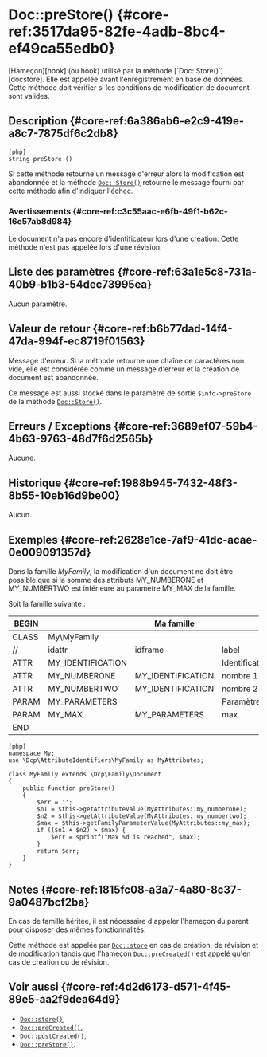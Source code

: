 # Doc::preStore() {#core-ref:3517da95-82fe-4adb-8bc4-ef49ca55edb0}

<div class="short-description" markdown="1">
[Hameçon][hook] (ou hook) utilisé par la méthode [`Doc::Store()`][docstore].
Elle est appelée avant l'enregistrement en base de données. Cette méthode doit
vérifier si les conditions de modification de document sont valides.
</div>

## Description {#core-ref:6a386ab6-e2c9-419e-a8c7-7875df6c2db8}

    [php]
    string preStore ()

Si cette méthode retourne un message d'erreur alors la modification est
abandonnée et la méthode [`Doc::Store()`][docstore] retourne le message fourni
par cette méthode afin d'indiquer l'échec.


### Avertissements {#core-ref:c3c55aac-e6fb-49f1-b62c-16e57ab8d984}

Le document n'a pas encore d'identificateur lors d'une création.
Cette méthode n'est pas appelée lors d'une révision.

## Liste des paramètres {#core-ref:63a1e5c8-731a-40b9-b1b3-54dec73995ea}

Aucun paramètre.

## Valeur de retour {#core-ref:b6b77dad-14f4-47da-994f-ec8719f01563}

Message d'erreur. Si la méthode retourne une chaîne de caractères non vide, elle
est considérée comme un message d'erreur et la création de document est
abandonnée.

Ce message est aussi stocké dans le paramètre de sortie `$info->preStore` de la
méthode [`Doc::Store()`][docstore].

## Erreurs / Exceptions {#core-ref:3689ef07-59b4-4b63-9763-48d7f6d2565b}

Aucune.

## Historique {#core-ref:1988b945-7432-48f3-8b55-10eb16d9be00}

Aucun.

## Exemples {#core-ref:2628e1ce-7af9-41dc-acae-0e009091357d}

Dans la famille _MyFamily_, la modification d'un document ne doit être
possible que si la somme des attributs MY_NUMBERONE et MY_NUMBERTWO est
inférieure au paramètre MY_MAX de la famille.

Soit la famille suivante :

| BEGIN |                   |     Ma famille    |                |     | MYFAMILY |       |     |     |
| ----- | ----------------- | ----------------- | -------------- | --- | -------- | ----- | --- | --- |
| CLASS | My\MyFamily       |                   |                |     |          |       |     |     |
| //    | idattr            | idframe           | label          | T   | A        | type  | ord | vis |
| ATTR  | MY_IDENTIFICATION |                   | Identification | N   | N        | frame | 10  | W   |
| ATTR  | MY_NUMBERONE      | MY_IDENTIFICATION | nombre 1       | Y   | N        | int   | 20  | W   |
| ATTR  | MY_NUMBERTWO      | MY_IDENTIFICATION | nombre 2       | N   | N        | int   | 30  | W   |
| PARAM | MY_PARAMETERS     |                   | Paramètres     | N   | N        | frame | 10  | W   |
| PARAM | MY_MAX            | MY_PARAMETERS     | max            | N   | N        | int   | 20  | W   |
| END   |                   |                   |                |     |          |       |     |     |


    [php]
    namespace My;
    use \Dcp\AttributeIdentifiers\MyFamily as MyAttributes;
    
    class MyFamily extends \Dcp\Family\Document
    {
        public function preStore()
        {
            $err = '';
            $n1 = $this->getAttributeValue(MyAttributes::my_numberone);
            $n2 = $this->getAttributeValue(MyAttributes::my_numbertwo);
            $max = $this->getFamilyParameterValue(MyAttributes::my_max);
            if (($n1 + $n2) > $max) {
                $err = sprintf("Max %d is reached", $max);
            }
            return $err;
        }
    }

## Notes {#core-ref:1815fc08-a3a7-4a80-8c37-9a0487bcf2ba}

En cas de famille héritée, il est nécessaire d'appeler l'hameçon du parent pour
disposer des mêmes fonctionnalités.

Cette méthode est appelée par [`Doc::store`][docstore] en cas de création, de
révision et de modification tandis que l'hameçon
[`Doc::preCreated()`][docprecreated] est appelé qu'en cas de création ou de
révision.

## Voir aussi {#core-ref:4d2d6173-d571-4f45-89e5-aa2f9dea64d9}

*   [`Doc::store()`][docstore],
*   [`Doc::preCreated()`][docprecreated],
*   [`Doc::postCreated()`][docpostcreated],
*   [`Doc::preStore()`][docprestore].

<!-- links -->

[docstore]:         #core-ref:b8540d13-ece6-4e9e-9b72-6a56bca9da12
[docpostcreated]:   #core-ref:b8f80e6b-a374-4bf4-bc76-47290cd69c45 "Hameçon Doc::postCreated()"
[docpoststore]:     #core-ref:99520a31-0aef-4bc6-b20a-114737059d17 "Hameçon Doc::postStore()"
[docprestore]:      #core-ref:3517da95-82fe-4adb-8bc4-ef49ca55edb0 "Hameçon Doc::preStore()"
[docprecreated]:    #core-ref:e85aa9d4-5e62-4a60-9d1c-f60433301747 "Hameçon Doc::preCreated()"
[docprerefresh]:    #core-ref:580d6be1-6b6a-439b-abd7-34b26cfaf2e5 "Hameçon Doc::preRefresh()"
[docpostrefresh]:   #core-ref:9352c534-3691-41e3-b293-599db8e9a4fd "Hameçon Doc::postRefresh()"
[docrevise]:        #core-ref:882e3730-0483-4dbc-9b9d-0d0b5cc31d38
[hook]:             https://fr.wikipedia.org/wiki/Hook_(informatique)